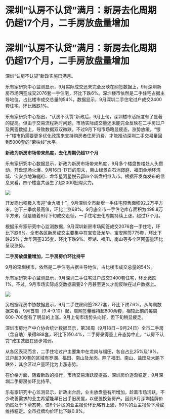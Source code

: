 # 深圳“认房不认贷”满月：新房去化周期仍超17个月，二手房放盘量增加

# 深圳“认房不认贷”满月：新房去化周期仍超17个月，二手房放盘量增加

深圳“认房不认贷”新政实施已满月。

乐有家研究中心监测显示，9月实际成交还未完全反映在网签数据上，9月深圳新房市场网签成交2076套一手住宅，环比下跌6%。深圳楼市依然是二手住宅占据主导地位，占比楼市成交总量的54%。数据显示，9月深圳二手住宅过户成交2400套住宅，环比微跌1%。

乐有家研究中心指出，“认房不认贷”新政后，9月上旬，深圳楼市活跃度有了显著的提高。但由于交易流程耗时问题，市场实际成交量还未能完全反映在二手房过户及网签数据上，导致数据双双微跌。不过9月下旬市场略显疲态，涨势放缓。“银十”楼市仍需要更多优化政策来支持购房者住房消费，才能推动深圳二手交易量回到5000套的“荣枯线”水平。

**新政为新房市场带来热度，去化周期仍超17个月**

乐有家研究中心数据显示，新政为新房市场带来热度，9月多个楼盘售楼处人头攒动，开盘现场火爆。9月16日-17日的周末，南山绿景白石洲璟庭、福田金地环湾城、宝安京地海樾府、龙华星河星悦云邸四个新盘相继入市。根据开发商发布的信息来看，四个楼盘共诞生了超2000批购买力。

![](https://inews.gtimg.com/om_bt/OIwNdk0mz3zIYljSxoRubun0ZEV_SBP_r2vt6tMHw-8pwAA/1000)

开发商也积极入市迎“金九银十”，9月深圳全市新增一手住宅预售面积92.2万平方米，创下三季度最高值，环比上涨68%。9月底全市一手住宅库存面积为498.8万平方米，但是随着9月下旬成交走低，一手住宅去化周期持续上涨，超过17个月。

根据乐有家研究中心监测数据，9月深圳新房市场网签成交2076套一手住宅，环比下跌6%。全市各区新房成交主要集中在宝安及龙华。宝安网签775套，环比下跌25%；龙华网签335套，环比下跌9%。罗湖、福田、南山等多个区网签量环比呈现涨势。

**二手房放盘量增加，二手房房价环比持平**

9月的深圳楼市，依然是二手住宅占据主导地位，占比楼市成交总量的54%。

乐有家研究中心监测显示，9月深圳二手住宅过户成交2400套住宅，环比微跌1%。不过，9月市场实际成交数据需要2个月甚至更久才能反映在过户数据上。

![](https://inews.gtimg.com/om_bt/Ofre9kvF1Bhn4nCzr64zSDQitYt9gSccCpiBfqPzs6Ya0AA/1000)

另根据深房中协数据显示，9月二手住房网签2877套，环比下跌7.6%。从每周数据来看，9月首周（9.4-9.10）起，周网签量维持超800余套，相较此前的每周600-700套有了明显的上涨。9月上旬市场势头向好，但下旬稍显疲乏。

深圳市房地产中介协会统计数据显示，第38周（9月18日－9月24日）全市二手房（含自助）录得888套，环比下降0.4%，二手房录得量上升态势中止，“认房不认贷”政策效应在逐步减弱。

从各区表现而言，二手住宅过户主要集中在龙岗与福田，各自占比25%及19%。过户超300套的区域有罗湖、福田、南山及龙岗。除了福田、南山、盐田及大鹏下跌外，其余区过户量环比为上涨态势。

在价格方面，随着新政的推行，市场交易活跃度提高，深圳房价逐渐稳定，9月深圳二手房房价环比持平。

乐有家研究中心监测显示，新政出台后，业主放盘量有所增加，趁着市场活跃，不少改善需求的业主希望能早日出手旧房屋，以便置换新房产。因此9月深圳挂牌价仍然处于下滑态势，仅6个片区的业主报价环比略有上涨，90%的业主报价下滑或维持稳定。全市挂牌均价环比下跌0.8%。


